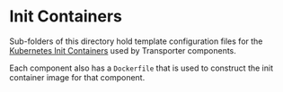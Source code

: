 # Init Containers

Sub-folders of this directory hold template configuration files for the
[Kubernetes Init Containers](https://kubernetes.io/docs/concepts/workloads/pods/init-containers/)
used by Transporter components.

Each component also has a `Dockerfile` that is used to construct the init container image for
that component.

